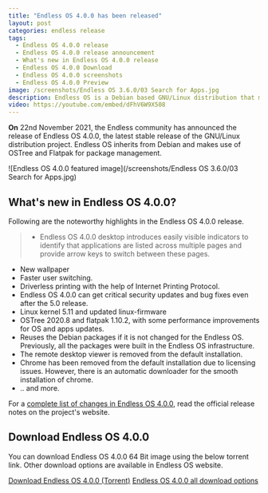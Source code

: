 ```yaml
---
title: "Endless OS 4.0.0 has been released"
layout: post
categories: endless release
tags:
  - Endless OS 4.0.0 release
  - Endless OS 4.0.0 release announcement
  - What's new in Endless OS 4.0.0 release
  - Endless OS 4.0.0 Download
  - Endless OS 4.0.0 screenshots
  - Endless OS 4.0.0 Preview
image: /screenshots/Endless OS 3.6.0/03 Search for Apps.jpg
description: Endless OS is a Debian based GNU/Linux distribution that makes use of OSTree and Flatpak. Read what's new in Endless OS 4.0.0 release, and download.
video: https://youtube.com/embed/dFhV6W9X508 
---
```


**On** 22nd November 2021, the Endless community has announced the release of Endless OS 4.0.0, the latest stable release of the GNU/Linux distribution project. Endless OS inherits from Debian and makes use of OSTree and Flatpak for package management.

![Endless OS 4.0.0 featured image](/screenshots/Endless OS 3.6.0/03 Search for Apps.jpg)

## What's new in Endless OS 4.0.0?
Following are the noteworthy highlights in the Endless OS 4.0.0 release.

> - Endless OS 4.0.0 desktop introduces easily visible indicators to identify that applications are listed across multiple pages and provide arrow keys to switch between these pages.
- New wallpaper
- Faster user switching.
- Driverless printing with the help of Internet Printing Protocol.
- Endless OS 4.0.0 can get critical security updates and bug fixes even after the 5.0 release.
- Linux kernel 5.11 and updated linux-firmware
- OSTree 2020.8 and flatpak 1.10.2, with some performance improvements for OS and apps updates.
- Reuses the Debian packages if it is not changed for the Endless OS. Previously, all the packages were built in the Endless OS infrastructure.
- The remote desktop viewer is removed from the default installation.
- Chrome has been removed from the default installation due to licensing issues. However, there is an automatic downloader for the smooth installation of chrome.
- .. and more.

For a [complete list of changes in Endless OS 4.0.0](https://support.endlessos.org/en/endless-os/release-notes/4-0), read the official release notes on the project's website.

## Download Endless OS 4.0.0

You can download Endless OS 4.0.0 64 Bit image using the below torrent link. Other download options are available in Endless OS website.

<a href="https://images-dl.endlessm.com/torrents/public/eos-amd64-amd64-base-4.0.0-iso.torrent" class="download">Download Endless OS 4.0.0 (Torrent)</a>
<a href="https://endlessos.com/download/" class="download">Endless OS 4.0.0 all download options</a>



